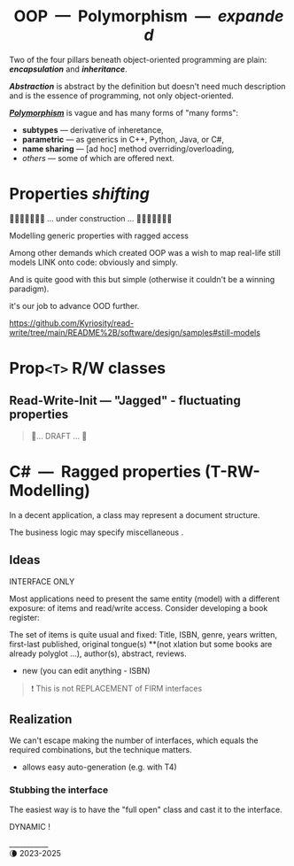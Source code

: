  <h1 align="center">OOP&nbsp;&nbsp;&mdash;&nbsp;&nbsp;Polymorphism&nbsp;&nbsp;&mdash;&nbsp;&nbsp;<i>expanded</i></h1>

Two of the four pillars beneath object-oriented programming are plain: _**encapsulation**_ and _**inheritance**_.

**_Abstraction_** is abstract by the definition but doesn't need much description and is the essence of programming, not only object-oriented.

<span title="&nbsp;&thinsp; Greek:&#013;&#010&nbsp;πολύ&nbsp;&nbsp;&mdash;&nbsp;&nbsp;many&#013;&#010&nbsp;μορφ&nbsp;&nbsp;&mdash;&nbsp;&nbsp; form"><ins>_**Polymorphism**_</ins></span> is vague and has many forms of "many forms":

+ **subtypes** &mdash; derivative of inheretance,
+ **parametric** &mdash; as generics in C++, Python, Java, or C#,
+ **name sharing** &mdash; [ad hoc] method overriding/overloading,
+ _others_ &mdash; some of which are offered next.

# <a id="prop-shift" />Properties <i>shifting</i>

🚧🚧🚧🚧🚧🚧🚧 ... under construction ... 🚧🚧🚧🚧🚧🚧🚧

Modelling generic properties with ragged access

Among other demands which created OOP was a wish to map real-life still models LINK onto code: obviously and simply.

And is quite good with this but simple (otherwise it couldn't be a winning paradigm).

it's our job to advance OOD further.

https://github.com/Kyriosity/read-write/tree/main/README%2B/software/design/samples#still-models

# Prop<code>&lt;T&gt;</code> R/W classes
 
## Read-Write-Init &mdash; "Jagged" - fluctuating properties

> 🚧... DRAFT ... 🚧

# C#&nbsp;&nbsp;&mdash;&nbsp;&nbsp;Ragged properties (T-RW-Modelling)

In a decent application, a class may represent a document structure.

The business logic may specify miscellaneous .

## Ideas

INTERFACE ONLY


Most applications need to present the same entity (model) with a different exposure: of items and read/write access. Consider developing a book register:

The set of items is quite usual and fixed: Title, ISBN, genre, years written, first-last published, original tongue(s) **(not xlation but some books are already polyglot ...), author(s), abstract, reviews.

* new (you can edit anything - ISBN)


> :exclamation: This is not REPLACEMENT of FIRM interfaces

## Realization

We can't escape making the number of interfaces, which equals the required combinations, but the technique matters.


+ allows easy auto-generation (e.g. with T4)

### Stubbing the interface

The easiest way is to have the "full open" class and cast it to the interface.

DYNAMIC !

\___________\
🌘 2023-2025


